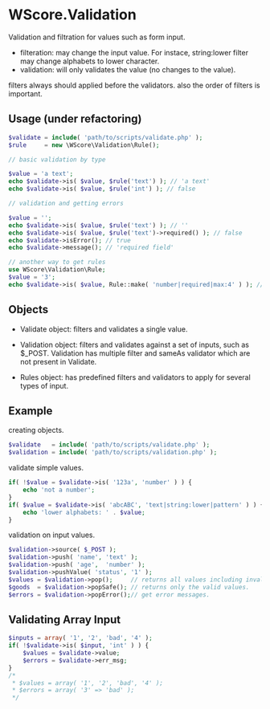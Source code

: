 WScore.Validation
=================

Validation and filtration for values such as form input.

*   filteration:
    may change the input value. For instace, string:lower filter may change alphabets to lower character.
*   validation:
    will only validates the value (no changes to the value).

filters always should applied before the validators.
also the order of filters is important.

Usage (under refactoring)
-------------------------

```php
$validate = include( 'path/to/scripts/validate.php' );
$rule     = new \WScore\Validation\Rule();

// basic validation by type

$value = 'a text';
echo $validate->is( $value, $rule('text') ); // 'a text'
echo $validate->is( $value, $rule('int') ); // false

// validation and getting errors

$value = '';
echo $validate->is( $value, $rule('text') ); // ''
echo $validate->is( $value, $rule('text')->required() ); // false
echo $validate->isError(); // true
echo $validate->message(); // 'required field'

// another way to get rules
use WScore\Validation\Rule;
$value = '3';
echo $validate->is( $value, Rule::make( 'number|required|max:4' ) ); // '3'

```


Objects
-------

*   Validate object:
    filters and validates a single value.

*   Validation object:
    filters and validates against a set of inputs, such as $_POST.
    Validation has multiple filter and sameAs validator which are not present in Validate.

*   Rules object:
    has predefined filters and validators to apply for several types of input.

Example
-------

creating objects.

```php
$validate   = include( 'path/to/scripts/validate.php' );
$validation = include( 'path/to/scripts/validation.php' );
```

validate simple values.

```php
if( !$value = $validate->is( '123a', 'number' ) ) {
    echo 'not a number';
}
if( $value = $validate->is( 'abcABC', 'text|string:lower|pattern' ) ) {
    echo 'lower alphabets: ' . $value;
}
```

validation on input values.

```php
$validation->source( $_POST );
$validation->push( 'name', 'text' );
$validation->push( 'age',  'number' );
$validation->pushValue( 'status', '1' );
$values = $validation->pop();     // returns all values including invalid ones.
$goods  = $validation->popSafe(); // returns only the valid values.
$errors = $validation->popError();// get error messages.
```

Validating Array Input
----------------------

```php
$inputs = array( '1', '2', 'bad', '4' );
if( !$validate->is( $input, 'int' ) ) {
    $values = $validate->value;
    $errors = $validate->err_msg;
}
/*
 * $values = array( '1', '2', 'bad', '4' );
 * $errors = array( '3' => 'bad' );
 */
```
